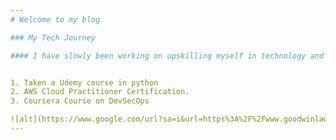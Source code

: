 ```yaml
---
# Welcome to my blog

### My Tech Journey

#### I have slowly been working on upskilling myself in technology and have done the following:


1. Taken a Udemy course in python 
2. AWS Cloud Practitioner Certification. 
3. Coursera Course on DevSecOps

![alt](https://www.google.com/url?sa=i&url=https%3A%2F%2Fwww.goodwinlaw.com%2Fen%2Fexpertise%2Findustries%2Ftechnology-companies&psig=AOvVaw0Ak__Ph1hVChLfHtyqbpvG&ust=1685610065869000&source=images&cd=vfe&ved=0CBAQjRxqFwoTCPCCovmYn_8CFQAAAAAdAAAAABAE)
---
```

